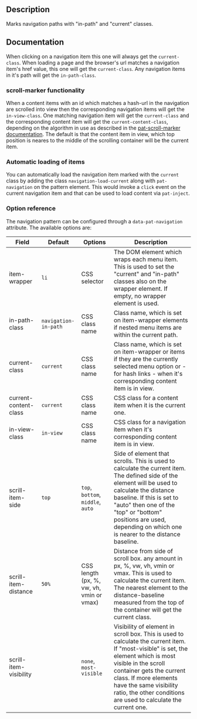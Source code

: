 ## Description

Marks navigation paths with "in-path" and "current" classes.


## Documentation

When clicking on a navigation item this one will always get the `current-class`.
When loading a page and the browser's url matches a navigation item's href value, this one will get the `current-class`.
Any navigation items in it's path will get the `in-path-class`.

### scroll-marker functionality

When a content items with an id which matches a hash-url in the navigation are scrolled into view then the corresponding navigation items will get the `in-view-class`.
One matching navigation item will get the `current-class` and the corresponding content item will get the `current-content-class`, depending on the algorithm in use as described in the [pat-scroll-marker documentation](../scroll-marker/documentation.md).
The default is that the content item in view, which top position is neares to the middle of the scrolling container will be the current item.

### Automatic loading of items

You can automatically load the navigation item marked with the `current` class by adding the class `navigation-load-current` along with `pat-navigation` on the pattern element.
This would invoke a `click` event on the current navigation item and that can be used to load content via `pat-inject`.


### Option reference

The navigation pattern can be configured through a `data-pat-navigation` attribute.
The available options are:

| Field                   | Default                      | Options                                  | Description             |
| ----------------------- | ---------------------------- | ---------------------------------------- | ----------------------- |
| item-wrapper            | `li`                         | CSS selector                             | The DOM element which wraps each menu item. This is used to set the "current" and "in-path" classes also on the wrapper element. If empty, no wrapper element is used. |
| in-path-class           | `navigation-in-path`         | CSS class name                           | Class name, which is set on item-wrapper elements if nested menu items are within the current path. |
| current-class           | `current`                    | CSS class name                           | Class name, which is set on item-wrapper or items if they are the currently selected menu option or - for hash links - when it's corresponding content item is in view. |
| current-content-class   | `current`                    | CSS class name                           | CSS class for a content item when it is the current one. |
| in-view-class           | `in-view`                    | CSS class name                           | CSS class for a navigation item when it's corresponding content item is in view. |
| scrill-item-side        | `top`                        | `top`, `bottom`, `middle`, `auto`        | Side of element that scrolls. This is used to calculate the current item. The defined side of the element will be used to calculate the distance baseline. If this is set to "auto" then one of the "top" or "bottom" positions are used, depending on which one is nearer to the distance baseline. |
| scrill-item-distance    | `50%`                        | CSS length (px, %, vw, vh, vmin or vmax) | Distance from side of scroll box. any amount in px, %, vw, vh, vmin or vmax. This is used to calculate the current item. The nearest element to the distance-baseline measured from the top of the container will get the current class. |
| scrill-item-visibility  |                              | `none`, `most-visible`                   | Visibility of element in scroll box. This is used to calculate the current item. If "most-visible" is set, the element which is most visible in the scroll container gets the current class. If more elements have the same visibility ratio, the other conditions are used to calculate the current one. |


